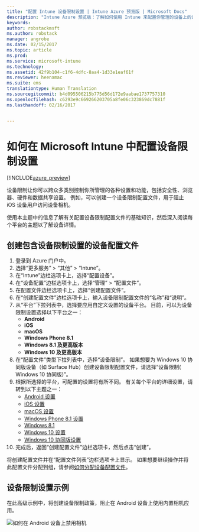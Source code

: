 ```yaml
---
title: "配置 Intune 设备限制设置 | Intune Azure 预览版 | Microsoft Docs"
description: "Intune Azure 预览版：了解如何使用 Intune 来配置你管理的设备上的设置和功能。"
keywords: 
author: robstackmsft
ms.author: robstack
manager: angrobe
ms.date: 02/15/2017
ms.topic: article
ms.prod: 
ms.service: microsoft-intune
ms.technology: 
ms.assetid: 42f9b104-c1f6-4dfc-8aa4-1d33e1eaf61f
ms.reviewer: heenamac
ms.suite: ems
translationtype: Human Translation
ms.sourcegitcommit: b4d095506215b775d56d172e9aabae1737757310
ms.openlocfilehash: c6293e9c669266203705a8fe06c323869dc7881f
ms.lasthandoff: 02/16/2017


---
```


# <a name="how-to-configure-device-restriction-settings-in-microsoft-intune"></a>如何在 Microsoft Intune 中配置设备限制设置

[!INCLUDE[azure_preview](../includes/azure_preview.md)]

设备限制让你可以跨众多类别控制你所管理的各种设置和功能，包括安全性、浏览器、硬件和数据共享设置。 例如，可以创建一个设备限制配置文件，用于阻止 iOS 设备用户访问设备相机。

使用本主题中的信息了解有关配置设备限制配置文件的基础知识，然后深入阅读每个平台的主题以了解设备详情。

## <a name="create-a-device-profile-containing-device-restriction-settings"></a>创建包含设备限制设置的设备配置文件

1. 登录到 Azure 门户中。
2. 选择“更多服务” > “其他” > “Intune”。
3. 在“Intune”边栏选项卡上，选择“配置设备”。
2. 在“设备配置”边栏选项卡上，选择“管理” > “配置文件”。
3. 在配置文件边栏选项卡上，选择“创建配置文件”。
4. 在“创建配置文件”边栏选项卡上，输入设备限制配置文件的“名称”和“说明”。
5. 从“平台”下拉列表中，选择要应用自定义设置的设备平台。 目前，可以为设备限制设置选择以下平台之一：
    - **Android**
    - **iOS**
    - **macOS**
    - **Windows Phone 8.1**
    - **Windows 8.1 及更高版本**
    - **Windows 10 及更高版本**
6. 在“配置文件”类型下拉列表中，选择“设备限制”。 如果想要为 Windows 10 协同版设备（如 Surface Hub）创建设备限制配置文件，请选择“设备限制( Windows 10 协同版)”。
7. 根据所选择的平台，可配置的设置将有所不同。 有关每个平台的详细设置，请转到以下主题之一：
    - [Android 设置](device-restrictions-for-android.md)
    - [iOS 设置](device-restrictions-for-ios.md)
    - [macOS 设置](device-restrictions-for-macos.md)
    - [Windows Phone 8.1 设置](device-restrictions-for-windows-phone-8-1.md)
    - [Windows 8.1](device-restrictions-for-windows-8-1.md)
    - [Windows 10 设置](device-restrictions-for-windows-10.md)
    - [Windows 10 协同版设置](device-restrictions-for-windows-10-team.md)
8. 完成后，返回“创建配置文件”边栏选项卡，然后点击“创建”。

将创建配置文件并在“配置文件列表”边栏选项卡上显示。
如果想要继续操作并将此配置文件分配到组，请参阅[如何分配设备配置文件](how-to-assign-device-profiles.md)。

## <a name="example-of-device-restriction-settings"></a>设备限制设置示例

在此高级示例中，将创建设备限制政策，阻止在 Android 设备上使用内置相机应用。

![如何在 Android 设备上禁用相机](./media/disable-android-camera.png)


